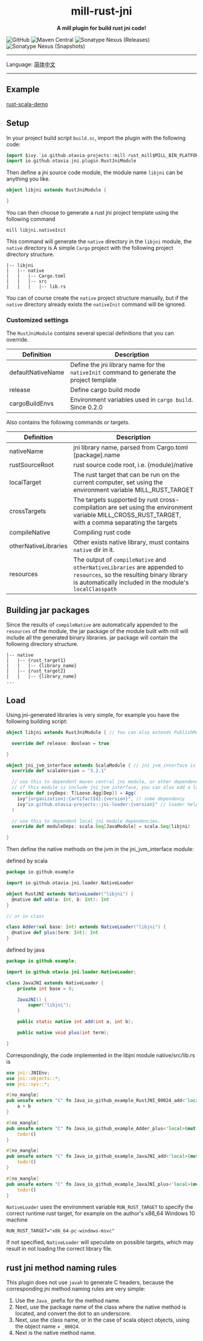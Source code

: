 <div align=center>
</div>
<h1 align=center>mill-rust-jni</h1>

<p align=center ><b>A mill plugin for build rust jni code!</b></p>

![GitHub](https://img.shields.io/github/license/otavia-projects/mill-rust-jni)
![Maven Central](https://img.shields.io/maven-central/v/io.github.otavia-projects/mill-rust_mill0.10_2.13)
![Sonatype Nexus (Releases)](https://img.shields.io/nexus/r/io.github.otavia-projects/mill-rust_mill0.10_2.13?server=https%3A%2F%2Fs01.oss.sonatype.org)
![Sonatype Nexus (Snapshots)](https://img.shields.io/nexus/s/io.github.otavia-projects/mill-rust_mill0.10_2.13?server=https%3A%2F%2Fs01.oss.sonatype.org)

<hr>

Language: [简体中文](./README.zh_cn.md)

<hr>

## Example

[rust-scala-demo](https://github.com/yankun1992/rust-scala-demo)

## Setup

In your project build script `build.sc`, import the plugin with the following code:

```scala
import $ivy.`io.github.otavia-projects::mill-rust_mill$MILL_BIN_PLATFORM:{version}`
import io.github.otavia.jni.plugin.RustJniModule
```

Then define a jni source code module, the module name `libjni` can be anything you like.

```scala
object libjni extends RustJniModule {

}
```

You can then choose to generate a rust jni project template using the following command

```shell
mill libjni.nativeInit
```

This command will generate the `native` directory in the `libjni` module, the `native` directory is A simple `Cargo`
project with the following project directory structure.

```text
|-- libjni
|   |-- native
|   |   |-- Cargo.toml
|   |   |-- src
|   |   |   |-- lib.rs

```

You can of course create the `native` project structure manually, but if the `native` directory already exists
the `nativeInit` command will be ignored.

### Customized settings

The `RustJniModule` contains several special definitions that you can override.

| Definition        | Description                                                                               |
|-------------------|-------------------------------------------------------------------------------------------|
| defaultNativeName | Define the jni library name for the `nativeInit` command to generate the project template |
| release           | Define cargo build mode                                                                   |
| cargoBuildEnvs    | Environment variables used in `cargo build`. Since 0.2.0                                  | 

Also contains the following commands or targets.

| Definition           | Description                                                                                                                                                                      |
|----------------------|----------------------------------------------------------------------------------------------------------------------------------------------------------------------------------|
| nativeName           | jni library name, parsed from Cargo.toml [package].name                                                                                                                          |
| rustSourceRoot       | rust source code root, i.e. {module}/native                                                                                                                                      |
| localTarget          | The rust target that can be run on the current computer, set using the environment variable MILL_RUST_TARGET                                                                     |
| crossTargets         | The targets supported by rust cross-compilation are set using the environment variable MILL_CROSS_RUST_TARGET, with a comma separating the targets                               |
| compileNative        | Compiling rust code                                                                                                                                                              |
| otherNativeLibraries | Other exists native library, must contains `native` dir in it.                                                                                                                   |
| resources            | The output of `compileNative` and `otherNativeLibraries` are appended to `resources`, so the resulting binary library is automatically included in the module's `localClasspath` |

## Building jar packages

Since the results of `compileNative` are automatically appended to the `resources` of the module, the jar package of the
module built with mill will include all the generated binary libraries.
jar package will contain the following directory structure.

```text
|-- native
|   |-- {rust_target1}
|   |   |-- {library_name}
|   |-- {rust_target2}
|   |   |-- {library_name}
...
```

## Load

Using jni-generated libraries is very simple, for example you have the following building script:

```scala
object libjni extends RustJniModule { // You can also extends PublishModule to publish this library jar to maven central 

  override def release: Boolean = true

}

object jni_jvm_interface extends ScalaModule { // jni_jvm_interface is example module, it can be anything you like.
  override def scalaVersion = "3.2.1"

  // use this to dependent maven central jni module, or other dependencies.
  // if this module is include jni jvm interface, you can also add a loader helper by this project.
  override def ivyDeps: T[Loose.Agg[Dep]] = Agg(
    ivy"{organization}:{artifactId}:{version}", // some dependency
    ivy"io.github.otavia-projects::jni-loader:{version}" // loader helper
  )

  // use this to dependent local jni module dependencies.
  override def moduleDeps: scala.Seq[JavaModule] = scala.Seq(libjni)

}


```

Then define the native methods on the jvm in the jni_jvm_interface module:

defined by scala

```scala
package io.github.example

import io.github.otavia.jni.loader.NativeLoader

object RustJNI extends NativeLoader("libjni") {
  @native def add(a: Int, b: Int): Int
}

// or in class

class Adder(val base: Int) extends NativeLoader("libjni") {
  @native def plus(term: Int): Int
}
```

defined by java

```java
package io.github.example;

import io.github.otavia.jni.loader.NativeLoader;

class JavaJNI extends NativeLoader {
    private int base = 0;

    JavaJNI() {
        super("libjni");
    }

    public static native int add(int a, int b);

    public native void plus(int term);

}

```

Correspondingly, the code implemented in the libjni module native/src/lib.rs is

```rust
use jni::JNIEnv;
use jni::objects::*;
use jni::sys::*;

#[no_mangle]
pub unsafe extern "C" fn Java_io_github_example_RustJNI_00024_add<'local>(mut env: JNIEnv<'local>, this: JObject<'local>, a: jint, b: jint) -> jint {
    a + b
}

#[no_mangle]
pub unsafe extern "C" fn Java_io_github_example_Adder_plus<'local>(mut env: JNIEnv<'local>, this: JObject<'local>, term: jint) -> jint {
    todo!()
}

#[no_mangle]
pub unsafe extern "C" fn Java_io_github_example_JavaJNI_add<'local>(mut env: JNIEnv<'local>, clz: JClass<'local>, a: jint, b: jint) -> jint {
    todo!()
}

#[no_mangle]
pub unsafe extern "C" fn Java_io_github_example_JavaJNI_plus<'local>(mut env: JNIEnv<'local>, this: JObject<'local>, term: jint) {
    todo!()
}

```

`NativeLoader` uses the environment variable `RUN_RUST_TARGET` to specify the correct runtime rust target, for example
on the author's x86_64 Windows 10 machine

```shell
RUN_RUST_TARGET="x86_64-pc-windows-msvc"
```

If not specified, `NativeLoader` will speculate on possible targets, which may result in not loading the correct library
file.

## rust jni method naming rules

This plugin does not use `javah` to generate C headers, because the corresponding jni method naming rules are very
simple:

1. Use the `Java_` prefix for the method name.
2. Next, use the package name of the class where the native method is located, and convert the dot to an underscore.
3. Next, use the class name, or in the case of scala object objects, using the object name + `_00024`.
4. Next is the native method name.
